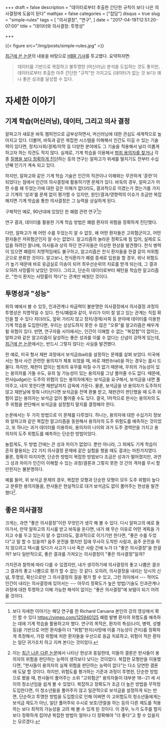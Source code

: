 +++
draft = false
description = "데이터로부터 추출한 간단한 규칙이 보다 나은 의사결정에 도움이 된다"
mathjax = false
categories = ["잡담"]
disqus = true
slug = "simple-rules"
tags = [
  "의사결정",
  "연구",
]
date = "2017-04-19T12:51:20-07:00"
title = "데이터와 의사결정: 투명성"

+++

{{< figure src="/img/posts/simple-rules.jpg" >}}

[최근에 쓴 논문](https://arxiv.org/abs/1702.04690)의 내용을 바탕으로
[HBR 기사](https://hbr.org/2017/04/creating-simple-rules-for-complex-decisions)를
투고했다. 요약하자면:

> 데이터를 기반으로 복잡하고 불투명한 (머신러닝) 분석을 도입하는 것도 좋지만,
> 데이터로부터 추출한 아주 간단한 "규칙"만 가지고도 (데이터가 없는 것 보다) 꽤나
> 좋은 성과를 달성할 수 있다.

# 자세한 이야기

## 기계 학습(머신러닝), 데이터, 그리고 의사 결정

알파고가 새로운 바둑 챔피언으로 급부상하면서, 머신러닝에 대한 관심도 세계적으로
높아지고 있다.
더불어, 바둑과 같은 복잡한 시스템을 이해해서 인간도 이길 수 있는 기술력이
있다면, 정치/사회/경제/의학 등 다양한 분야에도 그 기술을 적용해서 널리 이롭게
하고자 하는 의견도 적지 않다.
실제로, 기계 학습을 이용해서
[범죄 용의자를 찾거나](http://www.theverge.com/2014/2/19/5419854/the-minority-report-this-computer-predicts-crime-but-is-it-racist)
각종 [질병을 보다 정확하게 진단](http://www.aiimjournal.com/)하는 등의 연구는
알파고가 위세를 떨치기도 전부터 수십년째 인기가 계속 되고 있다.

하지만, 알파고와 같은 기계 학습 기술은 인간의 직관이나 이해와는 무관하게
'훈련'이 되었다는 점에서 인간의 의사결정에 활용하기엔 문제가 있다.
바둑의 경우, 알파고가 어떤 수를 왜 두었는가에 대한 깊은 이해가 없더라도,
결과적으로 이겼는가 졌는가를 가지고 기계의 '성과'를 문제 없이 평가할 수 있지만,
원인/결과/영향력의 이슈가 조금만 복잡해지면 기계 학습을 통한 의사결정은 그
능력을 상실하게 된다.

구체적인 예로, 90년대에 있었던 한 폐렴 관련 연구[^1]는
[^1]: 보다 자세한 이야기는 해당 연구를 한 Richard Caruana 본인의 강의 영상에서 확인 할 수 있다 https://vimeo.com/125940125
폐렴 발병 환자의 위험도를 예측하는 데에 기계 학습을 활용하고자 했다.
연구의 목적은, 환자의 특성(나이, 병력, 성별 등)을 기반으로 어떤 환자들이
더 "위험"한지(사망에 이를 가능성이 큰지)를 정확하게 측정해서, 가장
위험에 처한 환자들을 우선으로 응급 치료하고, 위험이 적은 환자는 일단 귀가조치
하고 지켜 본다는 것이었다.
<!-- 이는 병원의 제한된 자원, 그리고 위험이 적은 환자가 병균이 -->
<!-- 득실거리는 병원에 오래 머물러 있음으로 인해 추가로 발생하는 위험을 감안했을 때 -->
<!-- 최적의 의사결정을 할 수 있는 방안으로 보였다. -->
연구 결과, 데이터를 활용한 기계 학습 방법은 폐렴 환자의 위험을 정확하게
진단했다.
<!-- 과거 데이터로 평가했을 때, 기계 학습 알고리즘이 고위험군으로 분류한 -->
<!-- 환자들은 실제로 많이 사망을 했었고, 저위험군으로 분류된 환자들은 큰 문제 없이 -->
<!-- 퇴원을 한 환자들이었다. -->
다만, 알파고가 왜 어떤 수를 두었는지 알 수 없듯,
왜 어떤 환자들은 고위험군이고, 어떤 환자들은 저위험군인지 알 수는 없었다.
알고리즘의 놀라운 정확도에 힘 입어, 실제로 도입을 하려던 찰나에, 의사들과 상의
하던 연구자들은 이상한 현상을 발견했다. 천식 병력이 있으면 폐렴이 치명적임에도
불구하고, 알고리즘은 천식 환자들을 한결 같이 저위험군으로 분류한 것이다.
알고보니, 천식환자가 폐렴 증세로 입원을 할 경우, 워낙 위험도가 높기 때문에 바로
응급실로 이송이 되어 최우선순위의 치료를 받게 되는데, 그 결과 오히려 사망률이
낮았던 것이다. 그리고, 단순히 데이터로부터 패턴을 학습한 알고리즘은, "천식
환자는 사망률이 적다"는 관계만 배웠던 것이다.

## 투명성과 "성능"

위의 예에서 볼 수 있듯, 인과관계나 파급력이 불분명한 의사결정에서 의사결정
과정의 투명성은 치명적일 수 있다. 천식/폐렴과 같이, 우리가 이미 잘 알고 있는
관계는 직접 확인을 할 수 있다 치더라도, 앞뒤 가리지 않고 정치/경제/사회
등 분야에 데이터를 이용한 기계 학습을 도입한다면, 우리는 상상도하지 못한
수 많은 "오류"를 알고리즘은 배우게 될 위험이 있다.
반면, 연구자들 사이에서는, 인간이 이해할 수 없는 "복잡함"이 없이는, 알파고와
같은 알고리즘이 달성하는 좋은 성과를 이룰 수 없다는 신념이 강하게 있는데,
[최근에 쓴 논문](https://arxiv.org/abs/1702.04690)에서는, 반드시 그렇지
않다는 사실을 발견했다.

한 예로, 미국 형사 재판 과정에서 보석금(bail)을 설정하는 문제를 살펴 보았다.
미국에서는 형사 사건 관련한 용의자가 체포 되었을 때, 바로 재판(trial)을 하는
경우는 몹시 드물다. 하지만, 재판이 없이는 범죄의 유무를 따질 수가 없기 때문에,
무죄의 가능성이 있는 용의자를 가둘 수도, 유죄 일 가능성이 있는 용의자를
그냥 풀어줄 수도 없다. 때문에, 판사(judge)는 도주의 위험이 있는 용의자에게는
보석금을 요구해서, 보석금을 내면 풀어주고, 내지 못한다면 재판날까지 감옥에
가둔다. 물론, 보석금을 낸 용의자가 도주하지 않고 재판날에 맞춰 나타난다면
보석금을 전액 환불 받고, 재판관이 판단했을 때 도주 위험이 없는 용의자는
보석금 없이 풀어줄 수도 있다. 결국, 1차적으로 판사는 용의자의 도주 위험을
판단해서 보석금을 설정할지 말지를 결정해야 한다.

논문에서는 두 가지 방법으로 이 문제를 다루었다. 하나는, 용의자에 대한
수십가지 정보와 알파고와 같은 복잡한 알고리즘을 동원해서 용의자의 도주 위험도를
예측하는 것이었고, 또 하나는 과거 데이터를 이용하되, 용의자의 나이와 과거 도주
경력만을 가지고 용의자의 도주 위험도를 예측하는 단순한 방법이었다.

놀랍게도, 두 방법 간에는 큰 성과 차이가 없었다. 뿐만 아니라, 그 외에도 기계
학습이 흔히 활용되는 22 가지 의사결정 문제에 같은 실험을 했을 때도 결과는
마찬가지였다.
물론, 정확히 따지자면, 단순한 방법이 복잡한 방법보다 조금은 성과가 떨어졌지만,
과연 그 성과 차이가 인간이 이해할 수 있는 과정/결론과 그렇지 못한 것 간의
격차를 무시 할 만한지는 불분명하다.

예를 들어, 위 보석금 문제의 경우, 복잡한 모형과 단순한 모형이 모두 도주 위험이
높다고 분류한 용의자들을, 판사들은 현실적으로 대거 보석금도 없이 풀어주는
현상을 발견했다[^2].
[^2]: 이는 [최근 나온 다른 논문](http://www.nber.org/papers/w23180)에서 나타난 현상과 동일한데, 이들의 결론은 판사들이 용의자의 위험을 판단하는 능력이 생각보다 낮다는 것이었다.
복잡한 모형만을 이용했다면, "판사들이 용의자의 실제 위험을 판단하는 능력이
없다"는 다소 당연한 결론에 도달 할 것이다.
하지만, 위험도를 평가하는 기준과 과정이 투명한, 단순한 방법으로 봤을 때,
판사들이 풀어주는 소위 "고위험군" 용의자들이 대부분 18--21 세 사이의
청소년임을 쉽게 볼 수 있었다.
복잡하고 정확도가 조금 더 높은 방법을 무작정 도입한다면, 이 청소년들을 풀어주지
않고 일관적으로 보석금을 설정하게 되는 반면, 단순하고 투명한 방법을 도입함으로
인해 어쩌면 이 고위험도의 청소년들에게는 보석금 제도가 아닌, 일단 풀어주되
수시로 보호/관찰을 하는 등의 다른 제도를 적용하는 보다 최적의 가능성을 고려 해
볼 수 있게 된 것이다.
이 경우, 누가 도주를 할지 보다 정확하게 집어낸 복잡한 방법이 얼마나 더 정확해야
"더 좋다"고 할 수 있을지는 모르겠다.

## 좋은 의사결정

크게는, 과연 "좋은 의사결정"이란 무엇인가 생각 해 볼 수 있다.
다시 알파고의 예로 돌아가서, 만약 알파고의 지시를 받고 바둑을 둔다면,
내가 왜 무슨 이유로 어떤 계획을 가지고 수를 두고 있는지 알 수 없더라도,
결과적으로 이기기만 한다면, "좋은 수를 두었다"고 말 할 수 있을까?
음주 운전을 했지만 집에 무사히 도착한 사람과, 음주 운전을 하지 않으려고 택시를
탔다가 사고가 나서 죽은 사람 간에 누가 더 "좋은 의사결정"을 한걸까?
보다 일반적으로, 좋은 결과를 가져오는 의사결정이 "좋은 의사결정"일까?

가치관과 철학에 따라 다를 수 있겠지만, 내가 생각하기에 의사결정의 좋고 나쁨은
결코 그 결과의 좋고 나쁨으로 평가 할 수 없는 것 같다. 오히려, 의사결정을 내리는
당시의 신념, 투명성, 확신으로만 그 의사결정의 질을 평가 할 수 있고, 그런
의미에서 --- 적어도 인간이 내리는 의사결정에 있어서는 --- 아무리 정확도가 높은
방법/기술도 인과관계나 과정에 대한 투명하고 이해 가능한 해석이 없이는 "좋은
의사결정"에 보탬이 되기 어려울 것이다.
